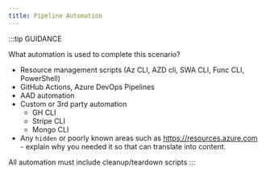 ```yaml
---
title: Pipeline Automation
---
```


:::tip GUIDANCE

What automation is used to complete this scenario?

* Resource management scripts (Az CLI, AZD cli, SWA CLI, Func CLI, PowerShell)
* GitHub Actions, Azure DevOps Pipelines
* AAD automation
* Custom or 3rd party automation
    * GH CLI
    * Stripe CLI
    * Mongo CLI
* Any `hidden` or poorly known areas such as https://resources.azure.com - explain why you needed it so that can translate into content. 

All automation must include cleanup/teardown scripts
:::
